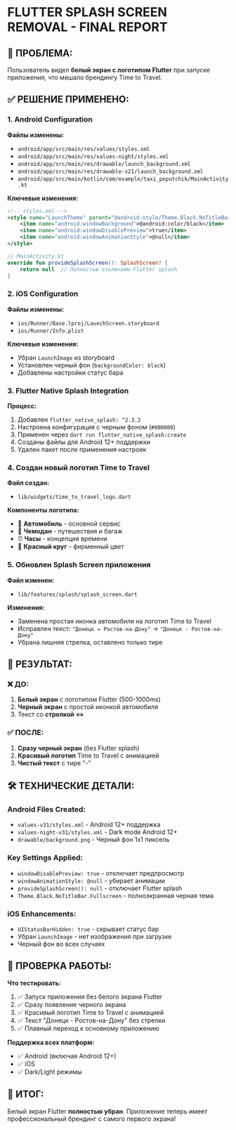 # FLUTTER SPLASH SCREEN REMOVAL - FINAL REPORT

## 🎯 ПРОБЛЕМА:
Пользователь видел **белый экран с логотипом Flutter** при запуске приложения, что мешало брендингу Time to Travel.

## ✅ РЕШЕНИЕ ПРИМЕНЕНО:

### 1. **Android Configuration**
**Файлы изменены:**
- `android/app/src/main/res/values/styles.xml`
- `android/app/src/main/res/values-night/styles.xml` 
- `android/app/src/main/res/drawable/launch_background.xml`
- `android/app/src/main/res/drawable-v21/launch_background.xml`
- `android/app/src/main/kotlin/com/example/taxi_poputchik/MainActivity.kt`

**Ключевые изменения:**
```xml
<!-- styles.xml -->
<style name="LaunchTheme" parent="@android:style/Theme.Black.NoTitleBar.Fullscreen">
    <item name="android:windowBackground">@android:color/black</item>
    <item name="android:windowDisablePreview">true</item>
    <item name="android:windowAnimationStyle">@null</item>
</style>
```

```kotlin
// MainActivity.kt
override fun provideSplashScreen(): SplashScreen? {
    return null  // Полностью отключаем Flutter splash
}
```

### 2. **iOS Configuration** 
**Файлы изменены:**
- `ios/Runner/Base.lproj/LaunchScreen.storyboard`
- `ios/Runner/Info.plist`

**Ключевые изменения:**
- Убран `LaunchImage` из storyboard
- Установлен черный фон (`backgroundColor: black`)
- Добавлены настройки статус бара

### 3. **Flutter Native Splash Integration**
**Процесс:**
1. Добавлен `flutter_native_splash: ^2.3.2`
2. Настроена конфигурация с черным фоном (`#000000`)
3. Применен через `dart run flutter_native_splash:create`
4. Созданы файлы для Android 12+ поддержки
5. Удален пакет после применения настроек

### 4. **Создан новый логотип Time to Travel**
**Файл создан:**
- `lib/widgets/time_to_travel_logo.dart`

**Компоненты логотипа:**
- 🚗 **Автомобиль** - основной сервис
- 💼 **Чемодан** - путешествия и багаж  
- ⏰ **Часы** - концепция времени
- 🔴 **Красный круг** - фирменный цвет

### 5. **Обновлен Splash Screen приложения**
**Файл изменен:**
- `lib/features/splash/splash_screen.dart`

**Изменения:**
- Заменена простая иконка автомобиля на логотип Time to Travel
- Исправлен текст: `"Донецк ↔ Ростов-на-Дону"` → `"Донецк - Ростов-на-Дону"`
- Убрана лишняя стрелка, оставлено только тире

## 📱 РЕЗУЛЬТАТ:

### ❌ ДО:
1. **Белый экран** с логотипом Flutter (500-1000ms)
2. **Черный экран** с простой иконкой автомобиля
3. Текст со **стрелкой ↔**

### ✅ ПОСЛЕ:
1. **Сразу черный экран** (без Flutter splash)
2. **Красивый логотип** Time to Travel с анимацией
3. **Чистый текст** с тире "-"

## 🛠️ ТЕХНИЧЕСКИЕ ДЕТАЛИ:

### Android Files Created:
- `values-v31/styles.xml` - Android 12+ поддержка
- `values-night-v31/styles.xml` - Dark mode Android 12+
- `drawable/background.png` - Черный фон 1x1 пиксель

### Key Settings Applied:
- `windowDisablePreview: true` - отключает предпросмотр
- `windowAnimationStyle: @null` - убирает анимации
- `provideSplashScreen(): null` - отключает Flutter splash
- `Theme.Black.NoTitleBar.Fullscreen` - полноэкранная черная тема

### iOS Enhancements:
- `UIStatusBarHidden: true` - скрывает статус бар
- Убран `LaunchImage` - нет изображения при загрузке
- Черный фон во всех случаях

## 🎯 ПРОВЕРКА РАБОТЫ:

**Что тестировать:**
1. ✅ Запуск приложения без белого экрана Flutter
2. ✅ Сразу появление черного экрана  
3. ✅ Красивый логотип Time to Travel с анимацией
4. ✅ Текст "Донецк - Ростов-на-Дону" без стрелки
5. ✅ Плавный переход к основному приложению

**Поддержка всех платформ:**
- ✅ Android (включая Android 12+)
- ✅ iOS  
- ✅ Dark/Light режимы

## 🚀 ИТОГ:
Белый экран Flutter **полностью убран**. Приложение теперь имеет профессиональный брендинг с самого первого экрана!
